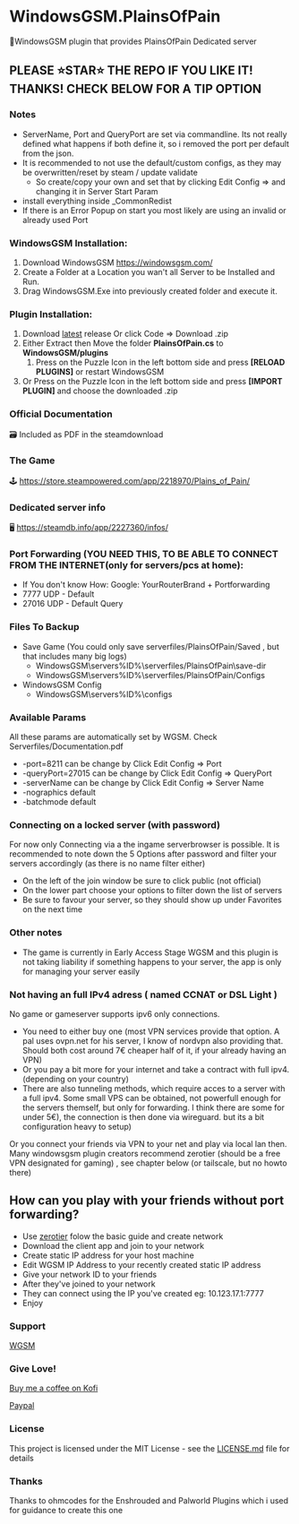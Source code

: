 # WindowsGSM.PlainsOfPain
🧩WindowsGSM plugin that provides PlainsOfPain Dedicated server

## PLEASE ⭐STAR⭐ THE REPO IF YOU LIKE IT! THANKS! CHECK BELOW FOR A TIP OPTION

### Notes
- ServerName, Port and QueryPort are set via commandline. Its not really defined what happens if both define it, so i removed the port per default from the json.
- It is recommended to not use the default/custom configs, as they may be overwritten/reset by steam / update validate
  - So create/copy your own and set that by clicking Edit Config => and changing it in Server Start Param
- install everything inside _CommonRedist
- If there is an Error Popup on start you most likely are using an invalid or already used Port

### WindowsGSM Installation: 
1. Download  WindowsGSM https://windowsgsm.com/ 
2. Create a Folder at a Location you wan't all Server to be Installed and Run.
3. Drag WindowsGSM.Exe into previously created folder and execute it.

### Plugin Installation:
1. Download [latest](https://https://github.com/Raziel7893/WindowsGSM.PlainsOfPain/releases/latest) release
   Or click Code => Download .zip
3. Either Extract then Move the folder **PlainsOfPain.cs** to **WindowsGSM/plugins** 
    1. Press on the Puzzle Icon in the left bottom side and press **[RELOAD PLUGINS]** or restart WindowsGSM
4. Or Press on the Puzzle Icon in the left bottom side and press **[IMPORT PLUGIN]** and choose the downloaded .zip

### Official Documentation
🗃️ Included as PDF in the steamdownload

### The Game
🕹️ https://store.steampowered.com/app/2218970/Plains_of_Pain/

### Dedicated server info
🖥️ https://steamdb.info/app/2227360/infos/

### Port Forwarding (YOU NEED THIS, TO BE ABLE TO CONNECT FROM THE INTERNET(only for servers/pcs at home):
- If You don't know How: Google: YourRouterBrand + Portforwarding
- 7777 UDP - Default
- 27016 UDP - Default Query

### Files To Backup
- Save Game (You could only save serverfiles/PlainsOfPain/Saved , but that includes many big logs)
  - WindowsGSM\servers\%ID%\serverfiles/PlainsOfPain\save-dir
  - WindowsGSM\servers\%ID%\serverfiles/PlainsOfPain/Configs
- WindowsGSM Config
  - WindowsGSM\servers\%ID%\configs

### Available Params
All these params are automatically set by WGSM. Check Serverfiles/Documentation.pdf
- -port=8211                    can be change by Click Edit Config => Port
- -queryPort=27015              can be change by Click Edit Config => QueryPort
- -serverName                   can be change by Click Edit Config => Server Name
- -nographics 					default
- -batchmode					default

### Connecting on a locked server (with password)
For now only Connecting via a the ingame serverbrowser is possible. It is recommended to note down the 5 Options after password and filter your servers accordingly (as there is no name filter either)
- On the left of the join window be sure to click public (not official)
- On the lower part choose your options to filter down the list of servers
- Be sure to favour your server, so they should show up under Favorites on the next time

### Other notes
- The game is currently in Early Access Stage WGSM and this plugin is not taking liability if something happens to your server, the app is only for managing your server easily

### Not having an full IPv4 adress ( named CCNAT or DSL Light )
No game or gameserver supports ipv6 only connections. 
- You need to either buy one (most VPN services provide that option. A pal uses ovpn.net for his server, I know of nordvpn also providing that. Should both cost around 7€ cheaper half of it, if your already having an VPN)
- Or you pay a bit more for your internet and take a contract with full ipv4. (depending on your country)
- There are also tunneling methods, which require acces to a server with a full ipv4. Some small VPS can be obtained, not powerfull enough for the servers themself, but only for forwarding. I think there are some for under 5€), the connection is then done via wireguard. but its a bit configuration heavy to setup) 

Or you connect your friends via VPN to your net and play via local lan then.
Many windowsgsm plugin creators recommend zerotier (should be a free VPN designated for gaming) , see chapter below (or tailscale, but no howto there)

## How can you play with your friends without port forwarding?
- Use [zerotier](https://www.zerotier.com/) folow the basic guide and create network
- Download the client app and join to your network
- Create static IP address for your host machine
- Edit WGSM IP Address to your recently created static IP address
- Give your network ID to your friends
- After they've joined to your network
- They can connect using the IP you've created eg: 10.123.17.1:7777
- Enjoy

### Support
[WGSM](https://discord.com/channels/590590698907107340/645730252672335893)

### Give Love!
[Buy me a coffee on Kofi](https://ko-fi.com/raziel7893)

[Paypal](https://paypal.me/raziel7893)

### License
This project is licensed under the MIT License - see the <a href="https://github.com/raziel7893/WindowsGSM.PlainsOfPain/blob/main/LICENSE">LICENSE.md</a> file for details

### Thanks
Thanks to ohmcodes for the Enshrouded and Palworld Plugins which i used for guidance to create this one
